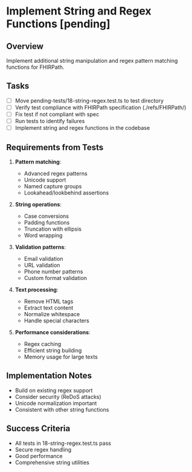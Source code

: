 # Implement String and Regex Functions [pending]

## Overview
Implement additional string manipulation and regex pattern matching functions for FHIRPath.

## Tasks
- [ ] Move pending-tests/18-string-regex.test.ts to test directory
- [ ] Verify test compliance with FHIRPath specification (./refs/FHIRPath/)
- [ ] Fix test if not compliant with spec
- [ ] Run tests to identify failures
- [ ] Implement string and regex functions in the codebase

## Requirements from Tests
1. **Pattern matching**:
   - Advanced regex patterns
   - Unicode support
   - Named capture groups
   - Lookahead/lookbehind assertions

2. **String operations**:
   - Case conversions
   - Padding functions
   - Truncation with ellipsis
   - Word wrapping

3. **Validation patterns**:
   - Email validation
   - URL validation
   - Phone number patterns
   - Custom format validation

4. **Text processing**:
   - Remove HTML tags
   - Extract text content
   - Normalize whitespace
   - Handle special characters

5. **Performance considerations**:
   - Regex caching
   - Efficient string building
   - Memory usage for large texts

## Implementation Notes
- Build on existing regex support
- Consider security (ReDoS attacks)
- Unicode normalization important
- Consistent with other string functions

## Success Criteria
- All tests in 18-string-regex.test.ts pass
- Secure regex handling
- Good performance
- Comprehensive string utilities
